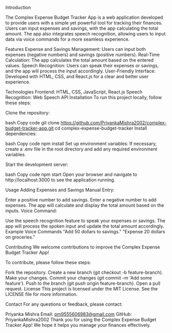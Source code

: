 Introduction

The Complex Expense Budget Tracker App is a web application developed to provide users with a simple yet powerful tool for tracking their finances. 
Users can input expenses and savings, with the app calculating the total amount. The app also integrates speech recognition, allowing users to input data via voice commands for a more seamless experience.

Features
Expense and Savings Management: Users can input both expenses (negative numbers) and savings (positive numbers).
Real-Time Calculation: The app calculates the total amount based on the entered values.
Speech Recognition: Users can speak their expenses or savings, and the app will process the input accordingly.
User-Friendly Interface: Developed with HTML, CSS, and React.js for a clear and better user experience.


Technologies
Frontend: HTML, CSS, JavaScript, React.js
Speech Recognition: Web Speech API
Installation
To run this project locally, follow these steps:

Clone the repository:

bash
Copy code
git clone https://github.com/PriyankaMishra2002/complex-budget-tracker-app.git
cd complex-expense-budget-tracker
Install dependencies:

bash
Copy code
npm install
Set up environment variables:
If necessary, create a .env file in the root directory and add any required environment variables.

Start the development server:

bash
Copy code
npm start
Open your browser and navigate to http://localhost:3000 to see the application running.

Usage
Adding Expenses and Savings
Manual Entry:

Enter a positive number to add savings.
Enter a negative number to add expenses.
The app will calculate and display the total amount based on the inputs.
Voice Command:

Use the speech recognition feature to speak your expenses or savings.
The app will process the spoken input and update the total amount accordingly.
Example Voice Commands
"Add 50 dollars to savings."
"Expense 20 dollars on groceries."


Contributing
We welcome contributions to improve the Complex Expense Budget Tracker App!

To contribute, please follow these steps:

Fork the repository.
Create a new branch (git checkout -b feature-branch).
Make your changes.
Commit your changes (git commit -m 'Add some feature').
Push to the branch (git push origin feature-branch).
Open a pull request.
License
This project is licensed under the MIT License. 
See the LICENSE file for more information.

Contact
For any questions or feedback, please contact:

Priyanka Mishra
Email: pm9555606983@gmail.com
GitHub: PriyankaMishra2002
Thank you for using the Complex Expense Budget Tracker App!
We hope it helps you manage your finances effectively.


